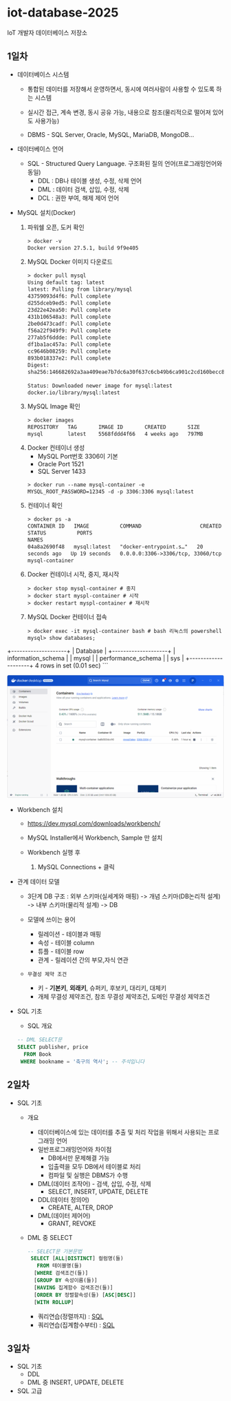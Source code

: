 # iot-database-2025
IoT 개발자 데이터베이스 저장소


## 1일차
- 데이터베이스 시스템
    - 통합된 데이터를 저장해서 운영하면서, 동시에 여러사람이 사용할 수 있도록 하는 시스템
    - 실시간 접근, 계속 변경, 동시 공유 가능, 내용으로 참조(물리적으로 떨어져 있어도 사용가능)

    - DBMS - SQL Server, Oracle, MySQL, MariaDB, MongoDB...

- 데이터베이스 언어
    - SQL - Structured Query Language. 구조화된 질의 언어(프로그래밍언어와 동일)    
        - DDL : DB나 테이블 생성, 수정, 삭제 언어
        - DML : 데이터 검색, 삽입, 수정, 삭제
        - DCL : 권한 부여, 해제 제어 언어

- MySQL 설치(Docker)
    1. 파워쉘 오픈, 도커 확인
        ```shell
        > docker -v
        Docker version 27.5.1, build 9f9e405
        ```
    2. MySQL Docker 이미지 다운로드
        ```shell
        > docker pull mysql
        Using default tag: latest
        latest: Pulling from library/mysql
        43759093d4f6: Pull complete
        d255dceb9ed5: Pull complete
        23d22e42ea50: Pull complete
        431b106548a3: Pull complete
        2be0d473cadf: Pull complete
        f56a22f949f9: Pull complete
        277ab5f6ddde: Pull complete
        df1ba1ac457a: Pull complete
        cc9646b08259: Pull complete
        893b018337e2: Pull complete
        Digest: sha256:146682692a3aa409eae7b7dc6a30f637c6cb49b6ca901c2cd160becc81127d3b

        Status: Downloaded newer image for mysql:latest
        docker.io/library/mysql:latest
        ```
    3. MySQL Image 확인
        ```shell
        > docker images
        REPOSITORY   TAG       IMAGE ID       CREATED       SIZE
        mysql        latest    5568fddd4f66   4 weeks ago   797MB
        ```
    4. Docker 컨테이너 생성
        - MySQL Port번호 3306이 기본
        - Oracle Port 1521
        - SQL Server 1433
        ```shell
        > docker run --name mysql-container -e MYSQL_ROOT_PASSWORD=12345 -d -p 3306:3306 mysql:latest
        ``` 
    5. 컨테이너 확인
        ```shell
        > docker ps -a
        CONTAINER ID   IMAGE          COMMAND                   CREATED          STATUS          PORTS
        NAMES
        04a8a2690f48   mysql:latest   "docker-entrypoint.s…"   20 seconds ago   Up 19 seconds   0.0.0.0:3306->3306/tcp, 33060/tcp   mysql-container
        ```    
    6. Docker 컨테이너 시작, 중지, 재시작
        ```shell
        > docker stop mysql-container # 중지
        > docker start myspl-container # 시작
        > docker restart myspl-container # 재시작
        ```    
    7. MySQL Docker 컨테이너 접속
        ```shell
        > docker exec -it mysql-container bash # bash 리눅스의 powershell
        mysql> show databases;
+--------------------+
| Database           |
+--------------------+
| information_schema |
| mysql              |
| performance_schema |
| sys                |
+--------------------+
4 rows in set (0.01 sec)
        ```    

<img src = './image/db001.png' width = '700'>

- Workbench 설치
    - https://dev.mysql.com/downloads/workbench/   
    - MySQL Installer에서 Workbench, Sample 만 설치  

    - Workbench 실행 후 
        1. MySQL Connections + 클릭   

- 관계 데이터 모델
    - 3단계 DB 구조 : 외부 스키마(실세계와 매핑) -> 개념 스키마(DB논리적 설계) -> 내부 스키마(물리적 설계) -> DB
    - 모델에 쓰이는 용어
        - 릴레이션 - 테이블과 매핑
        - 속성 - 테이블 column
        - 튜플 - 테이블 row
        - 관계 - 릴레이션 간의 부모,자식 연관

    - `무결성 제약 조건`
        - 키 - **기본키**, **외래키**, 슈퍼키, 후보키, 대리키, 대체키
        - 개체 무결성 제약조건, 참조 무결성 제약조건, 도메인 무결성 제약조건     

- SQL 기초
    - SQL 개요

    ```sql
    -- DML SELECT문
    SELECT publisher, price
	  FROM Book
     WHERE bookname = '축구의 역사'; -- 주석입니다 
    ```    

## 2일차
- SQL 기초
    - 개요
        - 데이터베이스에 있는 데이터를 추출 및 처리 작업을 위해서 사용되는 프로그래밍 언어
        - 일반프로그래밍언어와 차이점
            - DB에서만 문제해결 가능
            - 입출력을 모두 DB에서 테이블로 처리
            - 컴파일 및 실행은 DBMS가 수행
        - DML(데이터 조작어) - 검색, 삽입, 수정, 삭제
            - SELECT, INSERT, UPDATE, DELETE
        - DDL(데이터 정의어)
            - CREATE, ALTER, DROP
        - DML(데이터 제어어) 
            - GRANT, REVOKE

    - DML 중 SELECT

        ```sql
        -- SELECT문 기본문법 
         SELECT [ALL|DISTINCT] 컬럼명(들)
           FROM 테이블명(들)
          [WHERE 검색조건(들)]
          [GROUP BY 속성이름(들)]
          [HAVING 집계함수 검색조건(들)]
          [ORDER BY 정렬할속성(들) [ASC|DESC]]
          [WITH ROLLUP]     
        ```        

        - 쿼리연습(정렬까지) : [SQL](./day02/db02_select쿼리연습.sql)
        - 쿼리연습(집계함수부터) : [SQL](./day02/db03_select_집계함수부터.sql)

## 3일차
- SQL 기초
    - DDL
    - DML 중 INSERT, UPDATE, DELETE       
- SQL 고급
    

